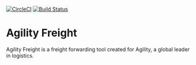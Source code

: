 [![CircleCI](https://circleci.com/gh/jamesmillerburgess/Agility-Freight.svg?style=svg)](https://circleci.com/gh/jamesmillerburgess/Agility-Freight)
[![Build Status](https://travis-ci.org/jamesmillerburgess/Agility-Freight.svg?branch=master)](https://travis-ci.org/jamesmillerburgess/Agility-Freight)

# Agility Freight

Agility Freight is a freight forwarding tool created for Agility, a global leader in logistics.
